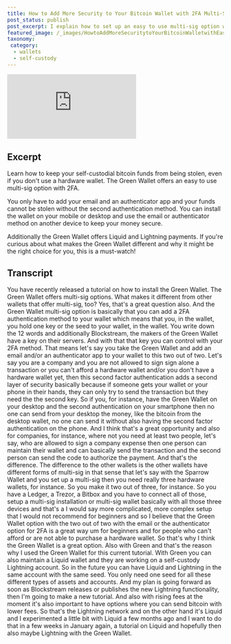 ```yaml
---
title: How to Add More Security to Your Bitcoin Wallet with 2FA Multi-Sig in Green Wallet
post_status: publish
post_excerpt: I explain how to set up an easy to use multi-sig option with 2FA.
featured_image: /_images/HowtoAddMoreSecuritytoYourBitcoinWalletwithEasy2FAMultiSig.jpg
taxonomy:
 category:
  - wallets
  - self-custody
---
```


<iframe src="https://player.vimeo.com/video/1019658385?badge=0&amp;autopause=0&amp;player_id=0&amp;app_id=58479" frameborder="0" allow="autoplay; fullscreen; picture-in-picture; clipboard-write; encrypted-media" title="How to Add More Security to Your Bitcoin Wallet with Easy 2FA Multi-Sig"></iframe>

<div style="margin-bottom:30px;"></div>

## Excerpt

Learn how to keep your self-custodial bitcoin funds from being stolen, even if you don't use a hardware wallet. The Green Wallet offers an easy to use multi-sig option with 2FA.

You only have to add your email and an authenticator app and your funds cannot be stolen without the second authentication method. You can install the wallet on your mobile or desktop and use the email or authenticator method on another device to keep your money secure.

Additionally the Green Wallet offers Liquid and Lightning payments. If you're curious about what makes the Green Wallet different and why it might be the right choice for you, this is a must-watch!

## Transcript

You have recently released a tutorial on how to install the Green Wallet. The Green Wallet offers multi-sig options. What makes it different from other wallets that offer multi-sig, too? Yes, that's a great question also. And the Green Wallet multi-sig option is basically that you can add a 2FA authentication method to your wallet which means that you, in the wallet, you hold one key or the seed to your wallet, in the wallet. You write down the 12 words and additionally Blockstream, the makers of the Green Wallet have a key on their servers. And with that that key you can control with your 2FA method. That means let's say you take the Green Wallet and add an email and/or an authenticator app to your wallet to this two out of two. Let's say you are a company and you are not allowed to sign sign alone a transaction or you can't afford a hardware wallet and/or you don't have a hardware wallet yet, then this second factor authentication adds a second layer of security basically because if someone gets your wallet or your phone in their hands, they can only try to send the transaction but they need the the second key. So if you, for instance, have the Green Wallet on your desktop and the second authentication on your smartphone then no one can send from your desktop the money, like the bitcoin from the desktop wallet, no one can send it without also having the second factor authentication on the phone. And I think that's a great opportunity and also for companies, for instance, where not you need at least two people, let's say, who are allowed to sign a company expense then one person can maintain their wallet and can basically send the transaction and the second person can send the code to authorize the payment. And that's the difference. The difference to the other wallets is the other wallets have different forms of multi-sig in that sense that let's say with the Sparrow Wallet and you set up a multi-sig then you need really three hardware wallets, for instance. So you make it two out of three, for instance. So you have a Ledger, a Trezor, a Bitbox and you have to connect all of those, setup a multi-sig installation or multi-sig wallet basically with all those three devices and that's a I would say more complicated, more complex setup that I would not recommend for beginners and so I believe that the Green Wallet option with the two out of two with the email or the authenticator option for 2FA is a great way um for beginners and for people who can't afford or are not able to purchase a hardware wallet. So that's why I think the Green Wallet is a great option. Also with Green and that's the reason why I used the Green Wallet for this current tutorial. With Green you can also maintain a Liquid wallet and they are working on a self-custody Lightning account. So in the future you can have Liquid and Lightning in the same account with the same seed. You only need one seed for all these different types of assets and accounts. And my plan is going forward as soon as Blockstream releases or publishes the new Lightning functionality, then I'm going to make a new tutorial. And also with rising fees at the moment it's also important to have options where you can send bitcoin with lower fees. So that's the Lightning network and on the other hand it's Liquid and I experimented a little bit with Liquid a few months ago and I want to do that in a few weeks in January again, a tutorial on Liquid and hopefully then also maybe Lightning with the Green Wallet.